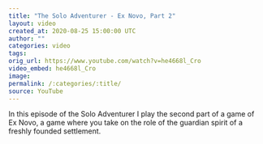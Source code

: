 ```yaml
---
title: "The Solo Adventurer - Ex Novo, Part 2"
layout: video
created_at: 2020-08-25 15:00:00 UTC
author: ""
categories: video
tags: 
orig_url: https://www.youtube.com/watch?v=he4668l_Cro
video_embed: he4668l_Cro
image: 
permalink: /:categories/:title/
source: YouTube
---
```


In this episode of the Solo Adventurer I play the second part of a game of Ex Novo, a game where you take on the role of the guardian spirit of a freshly founded settlement.